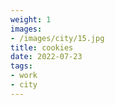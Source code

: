 ```yaml
---
weight: 1
images:
- /images/city/15.jpg
title: cookies
date: 2022-07-23
tags:
- work
- city
---
```

